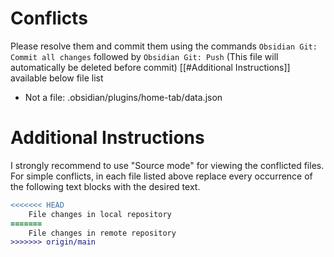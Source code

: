 # Conflicts
Please resolve them and commit them using the commands `Obsidian Git: Commit all changes` followed by `Obsidian Git: Push`
(This file will automatically be deleted before commit)
[[#Additional Instructions]] available below file list

- Not a file: .obsidian/plugins/home-tab/data.json

# Additional Instructions
I strongly recommend to use "Source mode" for viewing the conflicted files. For simple conflicts, in each file listed above replace every occurrence of the following text blocks with the desired text.

```diff
<<<<<<< HEAD
    File changes in local repository
=======
    File changes in remote repository
>>>>>>> origin/main
```